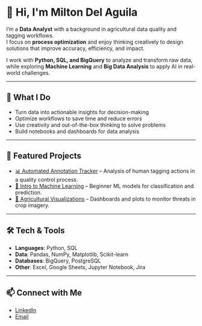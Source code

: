 # 👋 Hi, I'm Milton Del Aguila  

I’m a **Data Analyst** with a background in agricultural data quality and tagging workflows.  
I focus on **process optimization** and enjoy thinking creatively to design solutions that improve accuracy, efficiency, and impact.  

I work with **Python, SQL, and BigQuery** to analyze and transform raw data, while exploring **Machine Learning** and **Big Data Analysis** to apply AI in real-world challenges.  

---

## 🚀 What I Do
- Turn data into actionable insights for decision-making  
- Optimize workflows to save time and reduce errors  
- Use creativity and out-of-the-box thinking to solve problems  
- Build notebooks and dashboards for data analysis

---

## 🚀 Featured Projects
- [📊 Automated Annotation Tracker](https://github.com/miltondl/My_Projects/tree/main/Patch_Report_Automation) – Analysis of human tagging actions in a quality control process. 
- [🤖 Intro to Machine Learning](#) – Beginner ML models for classification and prediction.  
- [🌱 Agricultural Visualizations](#) – Dashboards and plots to monitor threats in crop imagery.  

---

## 🛠️ Tech & Tools
- **Languages**: Python, SQL  
- **Data**: Pandas, NumPy, Matplotlib, Scikit-learn  
- **Databases**: BigQuery, PostgreSQL  
- **Other**: Excel, Google Sheets, Jupyter Notebook, Jira

---

## 📫 Connect with Me
- [LinkedIn](https://linkedin.com/in/milton-del-aguila-3076a9139)  
- [Email](mailto:miltondele@gmail.com)  
